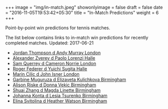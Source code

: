 +++
image = "img/in-match.jpeg"
showonlyimage = false
draft = false
date = "2016-11-05T19:53:42+05:30"
title = "In-Match Predictions"
weight = 6
+++

Point-by-point win predictions for tennis matches.

<!--more-->


The list below contains links to in-match win predictions for recently completed matches. Updated: 2017-06-21

<ul>
<li><a href="/match1/">Jordan Thompson d Andy Murray London</a></li>
<li><a href="/match2/">Alexander Zverev d Paolo Lorenzi Halle</a></li>
<li><a href="/match3/">Sam Querrey d Cameron Norrie London</a></li>
<li><a href="/match4/">Roger Federer d Yuichi Sugita Halle</a></li>
<li><a href="/match5/">Marin Cilic d John Isner London</a></li>
<li><a href="/match6/">Garbine Muguruza d Elizaveta Kulichkova Birmingham</a></li>
<li><a href="/match7/">Alison Riske d Donna Vekic Birmingham</a></li>
<li><a href="/match8/">Shuai Zhang d Magda Linette Birmingham</a></li>
<li><a href="/match9/">Johanna Konta d Lesia Tsurenko Birmingham</a></li>
<li><a href="/match10/">Elina Svitolina d Heather Watson Birmingham</a></li>
</ul>
